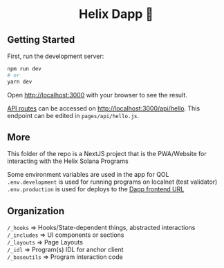 <h1 align="center">Helix Dapp 🧬</h1>

## Getting Started

First, run the development server:

```bash
npm run dev
# or
yarn dev
```

Open [http://localhost:3000](http://localhost:3000) with your browser to see the result.

[API routes](https://nextjs.org/docs/api-routes/introduction) can be accessed on [http://localhost:3000/api/hello](http://localhost:3000/api/hello). This endpoint can be edited in `pages/api/hello.js`.


## More

This folder of the repo is a NextJS project that is the PWA/Website for interacting with the Helix Solana Programs

Some environment variables are used in the app for QOL  
`.env.development` is used for running programs on localnet (test validator)  
`.env.production` is used for deploys to the [Dapp frontend URL](https://app.helixdao.org)  

## Organization

`/_hooks` => Hooks/State-dependent things, abstracted interactions  
`/_includes` => UI components or sections  
`/_layouts` => Page Layouts  
`/_idl` => Program(s) IDL for anchor client  
`/_baseutils` => Program interaction code  



